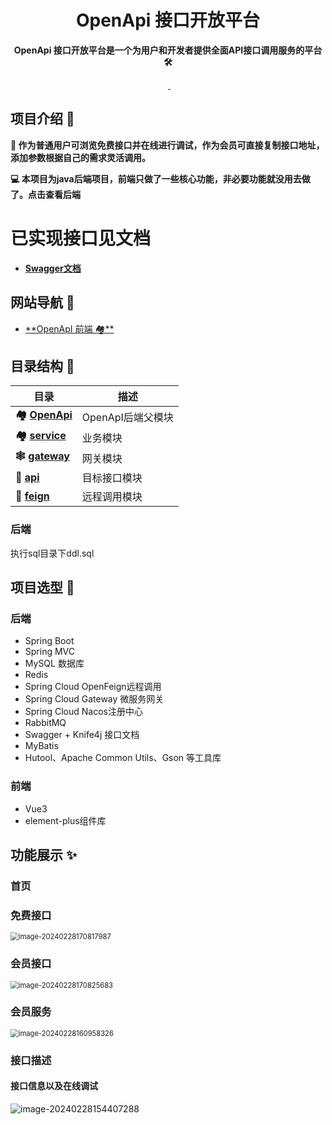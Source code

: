 <h1 align="center">OpenApi 接口开放平台</h1>
<p align="center"><strong>OpenApi 接口开放平台是一个为用户和开发者提供全面API接口调用服务的平台 🛠</strong></p>
<div align="center">
    <img alt="" src="https://raster.shields.io/badge/Maven-3.9.5-red.svg"/>
    <a target="_blank" href="https://www.oracle.com/technetwork/java/javase/downloads/index.html">
        <img alt="" src="https://img.shields.io/badge/JDK-17-green.svg"/>
    </a>
    <img alt="" src="https://raster.shields.io/badge/SpringBoot-3.2.2-green.svg"/>
</div>






## 项目介绍 🙋

**🤵 作为普通用户可浏览免费接口并在线进行调试，作为会员可直接复制接口地址，添加参数根据自己的需求灵活调用。** 

 **💻 本项目为java后端项目，前端只做了一些核心功能，非必要功能就没用去做了。点击查看后端**

# 已实现接口见文档

- [**Swagger文档**️](http://8.134.204.252:1111/doc.html#/home)

## 网站导航 🧭

- [**OpenApI 前端 🏘**️](https://github.com/ChangeTTTO/OpenApi_frontend)

## 目录结构 📑


| 目录                                                     | 描述               |
|--------------------------------------------------------| ------------------ |
| **🏘️ [OpenApi](./)**             | OpenApI后端父模块 |
| **🏘️ [service](/service)**               | 业务模块       |
| **🕸️ [gateway](/gateway)**             | 网关模块           |
| **🔗 [api](/api)**          | 目标接口模块           |
|   **🔗 [feign](/feign)**                        | 远程调用模块 |




### 后端

执行sql目录下ddl.sql

## 项目选型 🎯

### **后端**

- Spring Boot 
- Spring MVC
- MySQL 数据库
- Redis
- Spring Cloud OpenFeign远程调用
- Spring Cloud Gateway 微服务网关
- Spring Cloud Nacos注册中心
- RabbitMQ
- Swagger + Knife4j 接口文档
- MyBatis
- Hutool、Apache Common Utils、Gson 等工具库

### 前端

- Vue3
- element-plus组件库

## 功能展示 ✨

### 首页

### 免费接口

<img src="https://rxbby.oss-cn-guangzhou.aliyuncs.com/Picture/image-20240228170817987.png" alt="image-20240228170817987" style="zoom:80%;" />

### 会员接口

<img src="https://rxbby.oss-cn-guangzhou.aliyuncs.com/Picture/image-20240228170825683.png" alt="image-20240228170825683" style="zoom:80%;" />

### 会员服务

<img src="https://rxbby.oss-cn-guangzhou.aliyuncs.com/Picture/image-20240228160958326.png" alt="image-20240228160958326" style="zoom:80%;" />

### 接口描述

#### **接口信息以及在线调试**

![image-20240228154407288](https://rxbby.oss-cn-guangzhou.aliyuncs.com/Picture/image-20240228154407288.png)





